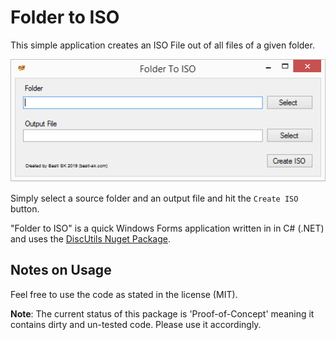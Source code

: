 # Folder to ISO

This simple application creates an ISO File out of all files of a given folder.

![](Screenshot.PNG)

Simply select a source folder and an output file and hit the `Create ISO` button.

"Folder to ISO" is a quick Windows Forms application written in in C# (.NET) and uses the [DiscUtils Nuget Package](https://github.com/DiscUtils/DiscUtils).

## Notes on Usage

Feel free to use the code as stated in the license (MIT).

**Note**: The current status of this package is 'Proof-of-Concept' meaning it contains dirty and un-tested code. Please use it accordingly.



